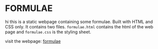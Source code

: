 # FORMULAE

hi this is a static webpage containing some formulae. Built with HTML and CSS only. It contains two files. `formulae.html` contains the html of the web page and `formulae.css` is the styling sheet.

visit the webpage: [formulae](https://formulae.herokuapp.com/formulae.html)
